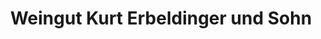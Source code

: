 ---
title: "Weingut Kurt Erbeldinger und Sohn"
url: /bechtheim/weingut-kurt-erbeldinger-und-sohn/
shop: Wein
---